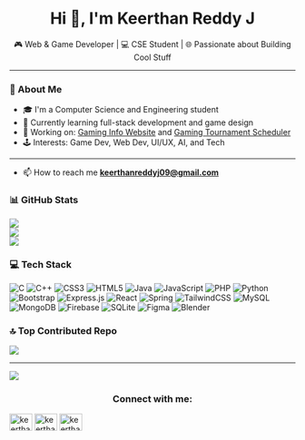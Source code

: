   <h1 align="center">Hi 👋, I'm Keerthan Reddy J</h1>
  <p align="center">
  🎮 Web & Game Developer | 💻 CSE Student | 🌐 Passionate about Building Cool Stuff
</p>

---

### 🚀 About Me

- 🎓 I'm a Computer Science and Engineering student
- 🌱 Currently learning full-stack development and game design
- 🔧 Working on: [Gaming Info Website](#) and [Gaming Tournament Scheduler](#)
- 🕹️ Interests: Game Dev, Web Dev, UI/UX, AI, and Tech

---

  - 📫 How to reach me **keerthanreddyj09@gmail.com**

### 📊 GitHub Stats
![](https://github-readme-stats.vercel.app/api?username=KJReddy03&theme=dark&hide_border=false&include_all_commits=false&count_private=false)<br/>
![](https://nirzak-streak-stats.vercel.app/?user=KJReddy03&theme=dark&hide_border=false)<br/>
![](https://github-readme-stats.vercel.app/api/top-langs/?username=KJReddy03&theme=dark&hide_border=false&include_all_commits=false&count_private=false&layout=compact)

### 💻 Tech Stack
![C](https://img.shields.io/badge/c-%2300599C.svg?style=for-the-badge&logo=c&logoColor=white) ![C++](https://img.shields.io/badge/c++-%2300599C.svg?style=for-the-badge&logo=c%2B%2B&logoColor=white) ![CSS3](https://img.shields.io/badge/css3-%231572B6.svg?style=for-the-badge&logo=css3&logoColor=white) ![HTML5](https://img.shields.io/badge/html5-%23E34F26.svg?style=for-the-badge&logo=html5&logoColor=white) ![Java](https://img.shields.io/badge/java-%23ED8B00.svg?style=for-the-badge&logo=openjdk&logoColor=white) ![JavaScript](https://img.shields.io/badge/javascript-%23323330.svg?style=for-the-badge&logo=javascript&logoColor=%23F7DF1E) ![PHP](https://img.shields.io/badge/php-%23777BB4.svg?style=for-the-badge&logo=php&logoColor=white) ![Python](https://img.shields.io/badge/python-3670A0?style=for-the-badge&logo=python&logoColor=ffdd54) ![Bootstrap](https://img.shields.io/badge/bootstrap-%238511FA.svg?style=for-the-badge&logo=bootstrap&logoColor=white) ![Express.js](https://img.shields.io/badge/express.js-%23404d59.svg?style=for-the-badge&logo=express&logoColor=%2361DAFB) ![React](https://img.shields.io/badge/react-%2320232a.svg?style=for-the-badge&logo=react&logoColor=%2361DAFB) ![Spring](https://img.shields.io/badge/spring-%236DB33F.svg?style=for-the-badge&logo=spring&logoColor=white) ![TailwindCSS](https://img.shields.io/badge/tailwindcss-%2338B2AC.svg?style=for-the-badge&logo=tailwind-css&logoColor=white) ![MySQL](https://img.shields.io/badge/mysql-4479A1.svg?style=for-the-badge&logo=mysql&logoColor=white) ![MongoDB](https://img.shields.io/badge/MongoDB-%234ea94b.svg?style=for-the-badge&logo=mongodb&logoColor=white) ![Firebase](https://img.shields.io/badge/firebase-a08021?style=for-the-badge&logo=firebase&logoColor=ffcd34) ![SQLite](https://img.shields.io/badge/sqlite-%2307405e.svg?style=for-the-badge&logo=sqlite&logoColor=white) ![Figma](https://img.shields.io/badge/figma-%23F24E1E.svg?style=for-the-badge&logo=figma&logoColor=white) ![Blender](https://img.shields.io/badge/blender-%23F5792A.svg?style=for-the-badge&logo=blender&logoColor=white)



### 🔝 Top Contributed Repo
![](https://github-contributor-stats.vercel.app/api?username=KJReddy03&limit=5&theme=dark&combine_all_yearly_contributions=true)

---
[![](https://visitcount.itsvg.in/api?id=KJReddy03&icon=0&color=0)](https://visitcount.itsvg.in)



<h3 align="center">Connect with me:</h3>
<p align="left">
<a href="https://linkedin.com/in/keerthan-reddy-j" target="blank"><img align="center" src="https://raw.githubusercontent.com/rahuldkjain/github-profile-readme-generator/master/src/images/icons/Social/linked-in-alt.svg" alt="keerthan reddy j" height="30" width="40" /></a>
<a href="https://instagram.com/keerthan.reddy.j" target="blank"><img align="center" src="https://raw.githubusercontent.com/rahuldkjain/github-profile-readme-generator/master/src/images/icons/Social/instagram.svg" alt="keerthan.reddy.j" height="30" width="40" /></a>
<a href="https://www.pinterest.com/Keerthan-reddy" target="blank">
  <img align="center" src="https://raw.githubusercontent.com/rahuldkjain/github-profile-readme-generator/master/src/images/icons/Social/pinterest.svg" alt="keerthan reddy" height="30" width="40" />
</a>
</p>
